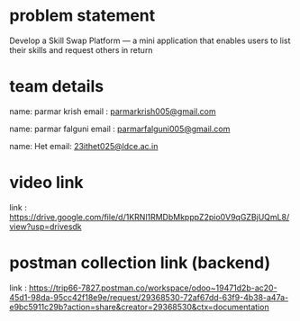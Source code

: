 # problem statement

Develop a Skill Swap Platform — a mini application that enables users to list their skills and
request others in return

# team details
name: parmar krish
email : parmarkrish005@gmail.com

name: parmar falguni
email : parmarfalguni005@gmail.com

name: Het
email: 23ithet025@ldce.ac.in

# video link

link : https://drive.google.com/file/d/1KRNl1RMDbMkpppZ2pio0V9qGZBjUQmL8/view?usp=drivesdk

# postman collection link  (backend)

link : https://trip66-7827.postman.co/workspace/odoo~19471d2b-ac20-45d1-98da-95cc42f18e9e/request/29368530-72af67dd-63f9-4b38-a47a-e9bc5911c29b?action=share&creator=29368530&ctx=documentation
